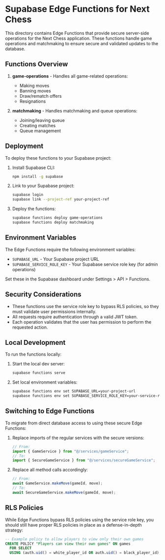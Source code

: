 # Supabase Edge Functions for Next Chess

This directory contains Edge Functions that provide secure server-side operations for the Next Chess application. These functions handle game operations and matchmaking to ensure secure and validated updates to the database.

## Functions Overview

1. **game-operations** - Handles all game-related operations:

   - Making moves
   - Banning moves
   - Draw/rematch offers
   - Resignations

2. **matchmaking** - Handles matchmaking and queue operations:
   - Joining/leaving queue
   - Creating matches
   - Queue management

## Deployment

To deploy these functions to your Supabase project:

1. Install Supabase CLI:

   ```bash
   npm install -g supabase
   ```

2. Link to your Supabase project:

   ```bash
   supabase login
   supabase link --project-ref your-project-ref
   ```

3. Deploy the functions:
   ```bash
   supabase functions deploy game-operations
   supabase functions deploy matchmaking
   ```

## Environment Variables

The Edge Functions require the following environment variables:

- `SUPABASE_URL` - Your Supabase project URL
- `SUPABASE_SERVICE_ROLE_KEY` - Your Supabase service role key (for admin operations)

Set these in the Supabase dashboard under Settings > API > Functions.

## Security Considerations

- These functions use the service role key to bypass RLS policies, so they must validate user permissions internally.
- All requests require authentication through a valid JWT token.
- Each operation validates that the user has permission to perform the requested action.

## Local Development

To run the functions locally:

1. Start the local dev server:

   ```bash
   supabase functions serve
   ```

2. Set local environment variables:
   ```bash
   supabase functions env set SUPABASE_URL=your-project-url
   supabase functions env set SUPABASE_SERVICE_ROLE_KEY=your-service-role-key
   ```

## Switching to Edge Functions

To migrate from direct database access to using these secure Edge Functions:

1. Replace imports of the regular services with the secure versions:

   ```typescript
   // From:
   import { GameService } from "@/services/gameService";
   // To:
   import { SecureGameService } from "@/services/secureGameService";
   ```

2. Replace all method calls accordingly:
   ```typescript
   // From:
   await GameService.makeMove(gameId, move);
   // To:
   await SecureGameService.makeMove(gameId, move);
   ```

## RLS Policies

While Edge Functions bypass RLS policies using the service role key, you should still have proper RLS policies in place as a defense-in-depth strategy:

```sql
-- Example policy to allow players to view only their own games
CREATE POLICY "Players can view their own games" ON games
  FOR SELECT
  USING (auth.uid() = white_player_id OR auth.uid() = black_player_id);
```
